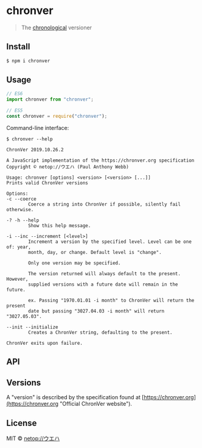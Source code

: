 # chronver

> The [chronological](https://chronver.org "Official ChronVer website") versioner



## Install

```bash
$ npm i chronver
```

## Usage

```js
// ES6
import chronver from "chronver";
```

```js
// ES5
const chronver = require("chronver");
```

Command-line interface:

```console
$ chronver --help

ChronVer 2019.10.26.2

A JavaScript implementation of the https://chronver.org specification
Copyright © netop://ウエハ (Paul Anthony Webb)

Usage: chronver [options] <version> [<version> [...]]
Prints valid ChronVer versions

Options:
-c --coerce
        Coerce a string into ChronVer if possible, silently fail otherwise.

-? -h --help
        Show this help message.

-i --inc --increment [<level>]
        Increment a version by the specified level. Level can be one of: year,
        month, day, or change. Default level is "change".

        Only one version may be specified.

        The version returned will always default to the present. However,
        supplied versions with a future date will remain in the future.

        ex. Passing "1970.01.01 -i month" to ChronVer will return the present
        date but passing "3027.04.03 -i month" will return "3027.05.03".

--init --initialize
        Creates a ChronVer string, defaulting to the present.

ChronVer exits upon failure.
```

## API

## Versions

A "version" is described by the specification found at [https://chronver.org](https://chronver.org "Official ChronVer website").

## License

MIT © [netop://ウエハ](https://webb.page "Homepage of netop://ウエハ")
